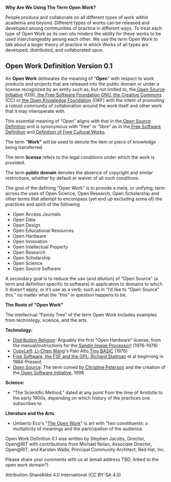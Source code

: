 **Why Are We Using The Term** **Open Work?**

People produce and collaborate on all different types of work within academia and beyond. Different types of works can be released and developed among communities of practice in different ways. To treat each type of Open Work as its own silo hinders the ability for these works to be used interchangeably among each other. We use the term Open Work to talk about a larger theory of practice in which Works of all types are developed, distributed, and collaborated upon.

## **Open Work Definition Version 0.1**

An **Open Work** delineates the meaning of “**Open**” with respect to work products and projects that are released into the public domain or under a license recognized by an entity such as, but not limited to, the[ Open Source Initiative](https://opensource.org/licenses) (OSI),[ the Free Software Foundation GNU](https://www.gnu.org/licenses/gpl-faq.html),[ the Creative Commons](https://creativecommons.org/) (CC) or[ the Open Knowledge Foundation](https://opendefinition.org/) (OKF) with the intent of promoting a robust community of collaboration around the work itself and other work that it may interoperate with. 

This essential meaning of “Open” aligns with that in the[ Open Source Definition](https://en.wikipedia.org/wiki/The_Open_Source_Definition) and is synonymous with “free” or “libre” as in the[ Free Software Definition](https://en.wikipedia.org/wiki/The_Free_Software_Definition) and[ Definition of Free Cultural Works](https://en.wikipedia.org/wiki/Definition_of_Free_Cultural_Works).

The term “**Work”** will be used to denote the item or piece of knowledge being transferred.

The term **license** refers to the legal conditions under which the work is provided.

The term **public domain** denotes the absence of copyright and similar restrictions, whether by default or waiver of all such conditions.

The goal of the defining “Open Work” is to provide a meta, or unifying, term across the uses of Open Science, Open Research, Open Scholarship and other terms that attempt to encompass (yet end up excluding some of) the practices and spirit of the following

* Open Access Journals
* Open Data
* Open Design
* Open Educational Resources
* Open Hardware
* Open Innovation
* Open Intellectual Property
* Open Research
* Open Scholarship
* Open Science
* Open Source Software

A secondary goal is to reduce the use (and dilution) of “Open Source” (a term and definition specific to software) in application to domains to which it doesn’t apply, or it’s use as a verb; such as in “I’d like to “Open Source” this.” no matter what the “this” in question happens to be.

**The Roots of “Open Work”**

The intellectual “Family Tree” of the term Open Work includes examples from technology, science, and the arts.

**Technology:**

* [Distribution Religion](http://criticalartware.net/DistributionReligion/DistributionReligion.pdf): Arguably the first “Open Hardware” license, from the manual/instructions for the[ Sandin Image Processor](https://en.wikipedia.org/wiki/Sandin_Image_Processor)) (1976-1978)
* [CopyLeft](https://en.wikipedia.org/wiki/Copyleft):[ Li-Chen Wang](https://en.wikipedia.org/wiki/Li-Chen_Wang)'s Palo Alto[ Tiny BASIC](https://en.wikipedia.org/wiki/Tiny_BASIC) (1976)
* [Free Software, the FSF and the GPL:](https://www.fsf.org/)[ Richard Stallman](https://en.wikipedia.org/wiki/Richard_Stallman) et al beginning in 1984-Present
* [Open Source](https://opensource.com/article/18/2/coining-term-open-source-software): The term coined by[ Christine Peterson](https://opensource.com/users/christine-peterson) and the creation of the[ Open Software Initiative](https://opensource.org/history), 1998

**Science:**

* “The Scientific Method,” dated at any point from the time of Aristotle to the early 1900s, depending on which history of the practices one subscribes to.

**Literature and the Arts**

* Umberto Eco's "[The Open Work](https://www.researchgate.net/publication/280730233_Text_and_Meaning_in_Umberto_Eco's_The_Open_Work)" is art with "two constituents: a multiplicity of meanings and the participation of the audience.

Open Work Definition 0.1 was written by Stephen Jacobs, Director, Open@RIT with contributions from Michael Nolan, Associate Director, Open@RIT, and Karsten Wade, Principal Community Architect, Red Hat, Inc.

Please share your comments with us at (email address TBD, linked to the open work domain?) 

Attribution-ShareAlike 4.0 International (CC BY-SA 4.0)
